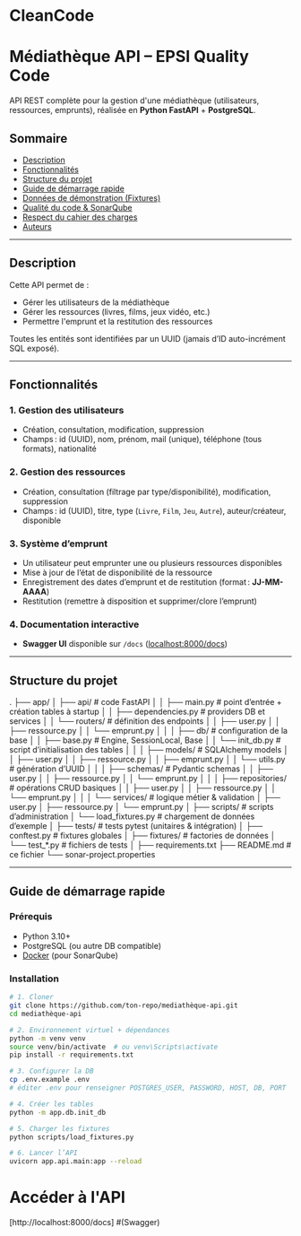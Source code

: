 # CleanCode

# Médiathèque API – EPSI Quality Code

API REST complète pour la gestion d'une médiathèque (utilisateurs, ressources, emprunts), réalisée en **Python FastAPI** + **PostgreSQL**.

## Sommaire

- [Description](#description)
- [Fonctionnalités](#fonctionnalités)
- [Structure du projet](#structure-du-projet)
- [Guide de démarrage rapide](#guide-de-démarrage-rapide)
- [Données de démonstration (Fixtures)](#données-de-démonstration-fixtures)
- [Qualité du code & SonarQube](#qualité-du-code--sonarqube)
- [Respect du cahier des charges](#respect-du-cahier-des-charges)
- [Auteurs](#auteurs)

---

## Description

Cette API permet de :
- Gérer les utilisateurs de la médiathèque
- Gérer les ressources (livres, films, jeux vidéo, etc.)
- Permettre l'emprunt et la restitution des ressources

Toutes les entités sont identifiées par un UUID (jamais d’ID auto-incrément SQL exposé).

---

## Fonctionnalités

### 1. Gestion des utilisateurs
- Création, consultation, modification, suppression
- Champs : id (UUID), nom, prénom, mail (unique), téléphone (tous formats), nationalité

### 2. Gestion des ressources
- Création, consultation (filtrage par type/disponibilité), modification, suppression
- Champs : id (UUID), titre, type (`Livre`, `Film`, `Jeu`, `Autre`), auteur/créateur, disponible

### 3. Système d’emprunt
- Un utilisateur peut emprunter une ou plusieurs ressources disponibles
- Mise à jour de l’état de disponibilité de la ressource
- Enregistrement des dates d’emprunt et de restitution (format : **JJ-MM-AAAA**)
- Restitution (remettre à disposition et supprimer/clore l’emprunt)

### 4. Documentation interactive
- **Swagger UI** disponible sur `/docs` ([localhost:8000/docs](http://localhost:8000/docs))

---

## Structure du projet

.
├── app/
│   ├── api/                    # code FastAPI
│   │   ├── main.py             # point d’entrée + création tables à startup
│   │   ├── dependencies.py     # providers DB et services
│   │   └── routers/            # définition des endpoints
│   │       ├── user.py
│   │       ├── ressource.py
│   │       └── emprunt.py
│   │
│   ├── db/                     # configuration de la base
│   │   ├── base.py             # Engine, SessionLocal, Base
│   │   └── init_db.py          # script d’initialisation des tables
│   │
│   ├── models/                 # SQLAlchemy models
│   │   ├── user.py
│   │   ├── ressource.py
│   │   ├── emprunt.py
│   │   └── utils.py            # génération d’UUID
│   │
│   ├── schemas/                # Pydantic schemas
│   │   ├── user.py
│   │   ├── ressource.py
│   │   └── emprunt.py
│   │
│   ├── repositories/           # opérations CRUD basiques
│   │   ├── user.py
│   │   ├── ressource.py
│   │   └── emprunt.py
│   │
│   └── services/               # logique métier & validation
│       ├── user.py
│       ├── ressource.py
│       └── emprunt.py
│
├── scripts/                    # scripts d’administration
│   └── load_fixtures.py        # chargement de données d’exemple
│
├── tests/                      # tests pytest (unitaires & intégration)
│   ├── conftest.py             # fixtures globales
│   ├── fixtures/               # factories de données
│   └── test_*.py               # fichiers de tests
│
├── requirements.txt
├── README.md                   # ce fichier
└── sonar-project.properties


---

## Guide de démarrage rapide

### Prérequis

- Python 3.10+
- PostgreSQL (ou autre DB compatible)
- [Docker](https://www.docker.com/) (pour SonarQube)

### Installation

```bash
# 1. Cloner
git clone https://github.com/ton-repo/mediathèque-api.git
cd mediathèque-api

# 2. Environnement virtuel + dépendances
python -m venv venv
source venv/bin/activate  # ou venv\Scripts\activate
pip install -r requirements.txt

# 3. Configurer la DB
cp .env.example .env
# éditer .env pour renseigner POSTGRES_USER, PASSWORD, HOST, DB, PORT

# 4. Créer les tables
python -m app.db.init_db

# 5. Charger les fixtures
python scripts/load_fixtures.py

# 6. Lancer l’API
uvicorn app.api.main:app --reload
```

# Accéder à l'API
[http://localhost:8000/docs] #(Swagger)
